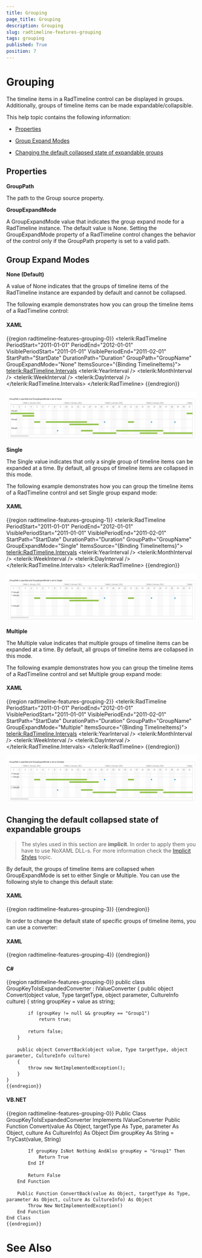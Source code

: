 ```yaml
---
title: Grouping
page_title: Grouping
description: Grouping
slug: radtimeline-features-grouping
tags: grouping
published: True
position: 7
---
```


# Grouping



The timeline items in a RadTimeline control can be displayed in groups.
        Additionally, groups of timeline items can be made expandable/collapsible.
      

This help topic contains the following information:
      

* [Properties](#properties)

* [Group Expand Modes](#group-expand-modes)

* [Changing the default collapsed state of expandable groups](#changing-the-default-collapsed-state-of-expandable-groups)

## Properties

__GroupPath__

The path to the Group source property.
        

__GroupExpandMode__

A GroupExpandMode value that indicates the group expand mode for a
          RadTimeline instance. The default value is None. Setting the
          GroupExpandMode property of a RadTimeline control changes
          the behavior of the control only if the GroupPath
          property is set to a valid path.
        

## Group Expand Modes

__None (Default)__

A value of None indicates that the groups of timeline items of
          the RadTimeline instance are expanded by default and cannot be
          collapsed.
        

The following example demonstrates how you can group the timeline
          items of a RadTimeline control:
        

#### __XAML__

{{region radtimeline-features-grouping-0}}
	<!-- GroupPath is specified and GroupExpandMode is set to None -->
	<telerik:RadTimeline PeriodStart="2011-01-01"
	                     PeriodEnd="2012-01-01"
	                     VisiblePeriodStart="2011-01-01"
	                     VisiblePeriodEnd="2011-02-01"
	                     StartPath="StartDate"
	                     DurationPath="Duration"
	                     GroupPath="GroupName"
	                     GroupExpandMode="None"
	                     ItemsSource="{Binding TimelineItems}">
	    <telerik:RadTimeline.Intervals>
	        <telerik:YearInterval />
	        <telerik:MonthInterval />
	        <telerik:WeekInterval />
	        <telerik:DayInterval />
	    </telerik:RadTimeline.Intervals>
	</telerik:RadTimeline>
	{{endregion}}

![Rad Timeline-features-grouping-0-Group Expand Mode-None](images/RadTimeline-features-grouping-0-GroupExpandMode-None.jpg)

__Single__

The Single value indicates that only a single group of timeline items 
          can be expanded at a time. By default, all groups of timeline items 
          are collapsed in this mode.
        

The following example demonstrates how you can group the timeline items of a 
          RadTimeline control and set Single group expand mode:
        

#### __XAML__

{{region radtimeline-features-grouping-1}}
	<!-- GroupPath is specified and GroupExpandMode is set to Single -->
	<telerik:RadTimeline PeriodStart="2011-01-01"
	                     PeriodEnd="2012-01-01"
	                     VisiblePeriodStart="2011-01-01"
	                     VisiblePeriodEnd="2011-02-01"
	                     StartPath="StartDate"
	                     DurationPath="Duration"
	                     GroupPath="GroupName"
	                     GroupExpandMode="Single"
	                     ItemsSource="{Binding TimelineItems}">
	    <telerik:RadTimeline.Intervals>
	        <telerik:YearInterval />
	        <telerik:MonthInterval />
	        <telerik:WeekInterval />
	        <telerik:DayInterval />
	    </telerik:RadTimeline.Intervals>
	</telerik:RadTimeline>
	{{endregion}}

![Rad Timeline-features-grouping-1-Group Expand Mode-Single](images/RadTimeline-features-grouping-1-GroupExpandMode-Single.jpg)

__Multiple__

The Multiple value indicates that multiple groups of timeline items can be 
          expanded at a time. By default, all groups of timeline items 
          are collapsed in this mode.
        

The following example demonstrates how you can group the timeline items of a
          RadTimeline control and set Multiple group expand mode:
        

#### __XAML__

{{region radtimeline-features-grouping-2}}
	<!-- GroupPath is specified and GroupExpandMode is set to Multiple -->
	<telerik:RadTimeline PeriodStart="2011-01-01"
	                     PeriodEnd="2012-01-01"
	                     VisiblePeriodStart="2011-01-01"
	                     VisiblePeriodEnd="2011-02-01"
	                     StartPath="StartDate"
	                     DurationPath="Duration"
	                     GroupPath="GroupName"
	                     GroupExpandMode="Multiple"
	                     ItemsSource="{Binding TimelineItems}">
	    <telerik:RadTimeline.Intervals>
	        <telerik:YearInterval />
	        <telerik:MonthInterval />
	        <telerik:WeekInterval />
	        <telerik:DayInterval />
	    </telerik:RadTimeline.Intervals>
	</telerik:RadTimeline>
	{{endregion}}

![Rad Timeline-features-grouping-2-Group Expand Mode-Multiple](images/RadTimeline-features-grouping-2-GroupExpandMode-Multiple.jpg)

## Changing the default collapsed state of expandable groups

>The styles used in this section are __implicit__. In order
            to apply them you have to use NoXAML DLL-s. For more information check the
            [Implicit Styles](http://www.telerik.com/help/silverlight/styling-apperance-implicit-styles-overview.html)
            topic.
          

By default, the groups of timeline items are collapsed when GroupExpandMode 
          is set to either Single or Multiple. You can use the following style 
          to change this default state:
        

#### __XAML__

{{region radtimeline-features-grouping-3}}
	<Style TargetType="telerik:TimelineItemGroupControl" BasedOn="{StaticResource TimelineItemGroupControlStyle}">
	    <Setter Property="IsExpanded" Value="True" />
	</Style>
	{{endregion}}



In order to change the default state of specific groups of timeline items, you can use a converter:
        

#### __XAML__

{{region radtimeline-features-grouping-4}}
	<Style TargetType="telerik:TimelineItemGroupControl" BasedOn="{StaticResource TimelineItemGroupControlStyle}">
	    <Setter Property="IsExpanded" Value="{Binding GroupKey, Converter={StaticResource groupKeyToIsExpandedConverter}}" />
	</Style>
	{{endregion}}



#### __C#__

{{region radtimeline-features-grouping-0}}
	public class GroupKeyToIsExpandedConverter : IValueConverter
	{
	    public object Convert(object value, Type targetType, object parameter, CultureInfo culture)
	    {
	        string groupKey = value as string;
	
	        if (groupKey != null && groupKey == "Group1")
	            return true;
	
	        return false;
	    }
	
	    public object ConvertBack(object value, Type targetType, object parameter, CultureInfo culture)
	    {
	        throw new NotImplementedException();
	    }
	}
	{{endregion}}



#### __VB.NET__

{{region radtimeline-features-grouping-0}}
	Public Class GroupKeyToIsExpandedConverter
		Implements IValueConverter
		Public Function Convert(value As Object, targetType As Type, parameter As Object, culture As CultureInfo) As Object
			Dim groupKey As String = TryCast(value, String)
	
			If groupKey IsNot Nothing AndAlso groupKey = "Group1" Then
				Return True
			End If
	
			Return False
		End Function
	
		Public Function ConvertBack(value As Object, targetType As Type, parameter As Object, culture As CultureInfo) As Object
			Throw New NotImplementedException()
		End Function
	End Class
	{{endregion}}



# See Also
